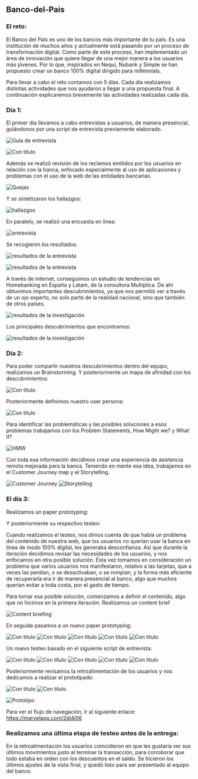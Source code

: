 ## Banco-del-Pais
### El reto: 
El Banco del País es uno de los bancos más importante de tu país. Es una institución de muchos años y actualmente está pasando por un proceso de transformación digital. Como parte de este proceso, han implementado un área de innovación que quiere llegar de una mejor manera a los usuarios más jóvenes. Por lo que, inspirados en Nequi, Nubank y Simple se han propuesto crear un banco 100% digital dirigido para millennials. 

Para llevar a cabo el reto contamos con 5 días. Cada día realizamos distintas actividades que nos ayudaron a llegar a una propuesta final. A continuación explicaremos brevemente las actividades realizadas cada día.

### Día 1: 
El primer día llevamos a cabo entrevistas a usuarios, de manera presencial, guiándonos por una script de entrevista previamente elaborado.

![Guía de entrevista](http://i64.tinypic.com/28ixn9c.jpg "Guión")

![Con titulo](http://i63.tinypic.com/of28u1.jpg "Guia de Entrevista")

Además se realizó revisión de los reclamos emitidos por los usuarios en relación con la banca, enfocado especialmente al uso de aplicaciones y problemas con el uso de la web de las entidades bancarias.

![Quejas](http://i65.tinypic.com/iwonio.jpg "Quejas")

Y se sintetizaron los hallazgos:

![hallazgos](http://i63.tinypic.com/142hr9y.jpg "Info sintetizada")

En paralelo, se realizó una encuesta en línea:

![entrevista](http://i66.tinypic.com/axlhy0.jpg "Entrevista en linea")

Se recogieron los resultados:

![resultados de la entrevista](http://i67.tinypic.com/1siq9j.jpg "Resultados de la Entrevista en linea")

![resultados de la entrevista](http://i64.tinypic.com/2lk8orc.jpg "Resultados de la Entrevista en linea 1")

A través de internet, conseguimos un estudio de tendencias en Homebanking en España y Latam, de la consultora Multiplica. De ahí obtuvimos importantes descubrimientos, ya que nos permitió ver a través de un ojo experto, no solo parte de la realidad nacional, sino que también de otros países.

![resultados de la investigación](http://i65.tinypic.com/2mqopbt.jpg "research")

Los principales descubrimientos que encontramos:

![resultados de la investigación](http://i64.tinypic.com/1oruz7.jpg "research")

### Día 2: 

Para poder compartir nuestros descubrimientos dentro del equipo, realizamos un Brainstorming. Y posteriormente un mapa de afinidad con los descubrimientos:

![Con titulo](http://i67.tinypic.com/5anrlf.jpg "Mapa de Afinidad")

Posteriormente definimos nuestro user persona:

![Con titulo](http://i68.tinypic.com/rhu88w.jpg "User Persona")

Para identificar las problemáticas y las posibles soluciones a esos problemas trabajamos con los Problem Statements, How Might we? y What If?

![HMW](http://i63.tinypic.com/15fnceb.jpg "HMW")

Con toda esa información decidimos crear una experiencia de asistencia remota mejorada para la banca. Teniendo en mente esa idea, trabajamos en el Customer Journey map y el Storytelling.

![Customer Journey](http://i68.tinypic.com/293w0hh.png "Customer Jorney")
![Storytelling](http://i64.tinypic.com/14sljzm.jpg "Storytelling")

### El día 3: 

Realizamos un paper prototyping:

Y posteriormente su respectivo testeo:

Cuando realizamos el testeo, nos dimos cuenta de que había un problema del contenido de nuestra web, que los usuarios no querían usar la banca en línea de modo 100% digital, les generaba desconfianza. Así que durante la iteración decidimos revisar las necesidades de los usuarios, y nos enfocamos en otra posible solución. Ésta vez tomamos en consideración un problema que varios usuarios nos manifestaron, relativo a las tarjetas, que a veces las perdían, o se desactivaban, o se rompían, y la forma más eficiente de recuperarla era ir de manera presencial al banco, algo que muchos querían evitar a toda costa, por el gasto de tiempo. 

Para tomar esa posible solución, comenzamos a definir el contenido, algo que no hicimos en la primera iteración. Realizamos un content brief

![Content briefing](http://i64.tinypic.com/2uo5q89.jpg "Content brief")

En seguida pasamos a un nuevo paper prototyping:

![Con titulo](http://i63.tinypic.com/jfy9lj.jpg "Primer Sketch - 1")
![Con titulo](http://i68.tinypic.com/25tckjq.jpg "Primer Sketch - 2")
![Con titulo](http://i64.tinypic.com/2ah9ngk.jpg "Feedback - 1")
![Con titulo](http://i66.tinypic.com/2q2ilts.jpg "Entrevista - 1")
![Con titulo](http://i65.tinypic.com/2rg1h8l.jpg "Entrevista - 2")

Un nuevo testeo basado en el siguiente script de entrevista: 

![Con titulo](http://i63.tinypic.com/jfy9lj.jpg "Primer Sketch - 1")
![Con titulo](http://i68.tinypic.com/25tckjq.jpg "Primer Sketch - 2")
![Con titulo](http://i64.tinypic.com/2ah9ngk.jpg "Feedback - 1")
![Con titulo](http://i68.tinypic.com/of36fd.jpg "Entrevista - 3")
![Con titulo](http://i68.tinypic.com/f40aop.jpg "Entrevista - 4")

Posteriormente revisamos la retroalimentación de los usuarios y nos dedicamos a realizar el prototipado:

![Con titulo](http://i63.tinypic.com/2411bpz.jpg "Sketch Final")
![Con titulo](http://i65.tinypic.com/snf0hj.jpg "Feedback Fianl")

![Prototipo](http://i66.tinypic.com/4uubnc.png "Prototipo")

Para ver el flujo de navegación, ir al siguiente enlace:
https://marvelapp.com/2dj4j06

### Realizamos una última etapa de testeo antes de la entrega:

En la retroalimentación los usuarios coincidieron en que les gustaría ver sus últimos movimientos justo al terminar la transacción, para corroborar que todo estaba en orden con los descuentos en el saldo.
Se hicieron los últimos ajustes de la vista final, y quedó listo para ser presentado al equipo del banco.










